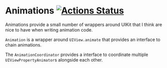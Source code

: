 # Animations [![Actions Status](https://github.com/mikelrob/Animations/workflows/Swift/badge.svg)](https://github.com/mikelrob/Animations/actions)

Animations provide a small number of wrappers around UIKit that I think are nice to have when writing animation code.

`Animation` is a wrapper around `UIView.animate`  that provides an interface to chain animations.

The `AnimationCoordinator` provides a interface to coordinate multiple `UIViewPropertyAnimator`s alongside each other.
